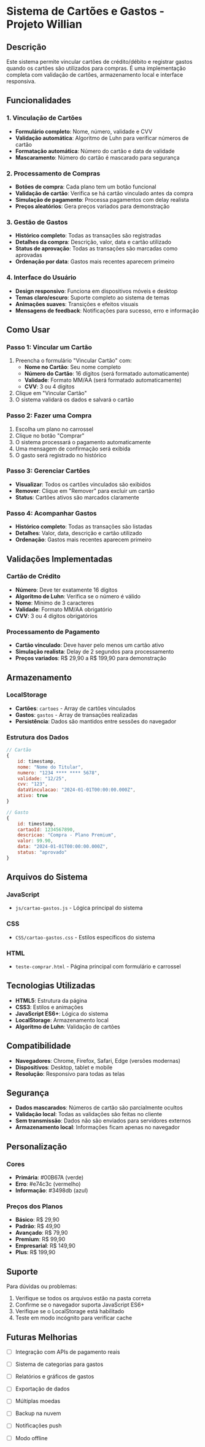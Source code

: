 # Sistema de Cartões e Gastos - Projeto Willian

## Descrição
Este sistema permite vincular cartões de crédito/débito e registrar gastos quando os cartões são utilizados para compras. É uma implementação completa com validação de cartões, armazenamento local e interface responsiva.

## Funcionalidades

### 1. Vinculação de Cartões
- **Formulário completo**: Nome, número, validade e CVV
- **Validação automática**: Algoritmo de Luhn para verificar números de cartão
- **Formatação automática**: Número do cartão e data de validade
- **Mascaramento**: Número do cartão é mascarado para segurança

### 2. Processamento de Compras
- **Botões de compra**: Cada plano tem um botão funcional
- **Validação de cartão**: Verifica se há cartão vinculado antes da compra
- **Simulação de pagamento**: Processa pagamentos com delay realista
- **Preços aleatórios**: Gera preços variados para demonstração

### 3. Gestão de Gastos
- **Histórico completo**: Todas as transações são registradas
- **Detalhes da compra**: Descrição, valor, data e cartão utilizado
- **Status de aprovação**: Todas as transações são marcadas como aprovadas
- **Ordenação por data**: Gastos mais recentes aparecem primeiro

### 4. Interface do Usuário
- **Design responsivo**: Funciona em dispositivos móveis e desktop
- **Temas claro/escuro**: Suporte completo ao sistema de temas
- **Animações suaves**: Transições e efeitos visuais
- **Mensagens de feedback**: Notificações para sucesso, erro e informação

## Como Usar

### Passo 1: Vincular um Cartão
1. Preencha o formulário "Vincular Cartão" com:
   - **Nome no Cartão**: Seu nome completo
   - **Número do Cartão**: 16 dígitos (será formatado automaticamente)
   - **Validade**: Formato MM/AA (será formatado automaticamente)
   - **CVV**: 3 ou 4 dígitos
2. Clique em "Vincular Cartão"
3. O sistema validará os dados e salvará o cartão

### Passo 2: Fazer uma Compra
1. Escolha um plano no carrossel
2. Clique no botão "Comprar"
3. O sistema processará o pagamento automaticamente
4. Uma mensagem de confirmação será exibida
5. O gasto será registrado no histórico

### Passo 3: Gerenciar Cartões
- **Visualizar**: Todos os cartões vinculados são exibidos
- **Remover**: Clique em "Remover" para excluir um cartão
- **Status**: Cartões ativos são marcados claramente

### Passo 4: Acompanhar Gastos
- **Histórico completo**: Todas as transações são listadas
- **Detalhes**: Valor, data, descrição e cartão utilizado
- **Ordenação**: Gastos mais recentes aparecem primeiro

## Validações Implementadas

### Cartão de Crédito
- **Número**: Deve ter exatamente 16 dígitos
- **Algoritmo de Luhn**: Verifica se o número é válido
- **Nome**: Mínimo de 3 caracteres
- **Validade**: Formato MM/AA obrigatório
- **CVV**: 3 ou 4 dígitos obrigatórios

### Processamento de Pagamento
- **Cartão vinculado**: Deve haver pelo menos um cartão ativo
- **Simulação realista**: Delay de 2 segundos para processamento
- **Preços variados**: R$ 29,90 a R$ 199,90 para demonstração

## Armazenamento

### LocalStorage
- **Cartões**: `cartoes` - Array de cartões vinculados
- **Gastos**: `gastos` - Array de transações realizadas
- **Persistência**: Dados são mantidos entre sessões do navegador

### Estrutura dos Dados
```javascript
// Cartão
{
    id: timestamp,
    nome: "Nome do Titular",
    numero: "1234 **** **** 5678",
    validade: "12/25",
    cvv: "123",
    dataVinculacao: "2024-01-01T00:00:00.000Z",
    ativo: true
}

// Gasto
{
    id: timestamp,
    cartaoId: 1234567890,
    descricao: "Compra - Plano Premium",
    valor: 99.90,
    data: "2024-01-01T00:00:00.000Z",
    status: "aprovado"
}
```

## Arquivos do Sistema

### JavaScript
- `js/cartao-gastos.js` - Lógica principal do sistema

### CSS
- `CSS/cartao-gastos.css` - Estilos específicos do sistema

### HTML
- `teste-comprar.html` - Página principal com formulário e carrossel

## Tecnologias Utilizadas

- **HTML5**: Estrutura da página
- **CSS3**: Estilos e animações
- **JavaScript ES6+**: Lógica do sistema
- **LocalStorage**: Armazenamento local
- **Algoritmo de Luhn**: Validação de cartões

## Compatibilidade

- **Navegadores**: Chrome, Firefox, Safari, Edge (versões modernas)
- **Dispositivos**: Desktop, tablet e mobile
- **Resolução**: Responsivo para todas as telas

## Segurança

- **Dados mascarados**: Números de cartão são parcialmente ocultos
- **Validação local**: Todas as validações são feitas no cliente
- **Sem transmissão**: Dados não são enviados para servidores externos
- **Armazenamento local**: Informações ficam apenas no navegador

## Personalização

### Cores
- **Primária**: #00B67A (verde)
- **Erro**: #e74c3c (vermelho)
- **Informação**: #3498db (azul)

### Preços dos Planos
- **Básico**: R$ 29,90
- **Padrão**: R$ 49,90
- **Avançado**: R$ 79,90
- **Premium**: R$ 99,90
- **Empresarial**: R$ 149,90
- **Plus**: R$ 199,90

## Suporte

Para dúvidas ou problemas:
1. Verifique se todos os arquivos estão na pasta correta
2. Confirme se o navegador suporta JavaScript ES6+
3. Verifique se o LocalStorage está habilitado
4. Teste em modo incógnito para verificar cache

## Futuras Melhorias

- [ ] Integração com APIs de pagamento reais
- [ ] Sistema de categorias para gastos
- [ ] Relatórios e gráficos de gastos
- [ ] Exportação de dados
- [ ] Múltiplas moedas
- [ ] Backup na nuvem
- [ ] Notificações push
- [ ] Modo offline

